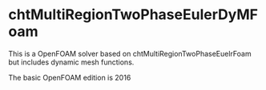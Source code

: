 # chtMultiRegionTwoPhaseEulerDyMFoam

This is a OpenFOAM solver based on chtMultiRegionTwoPhaseEuelrFoam but includes dynamic mesh functions.

The basic OpenFOAM edition is 2016
